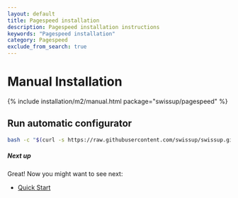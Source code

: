 ```yaml
---
layout: default
title: Pagespeed installation
description: Pagespeed installation instructions
keywords: "Pagespeed installation"
category: Pagespeed
exclude_from_search: true
---
```


# Manual Installation

{% include installation/m2/manual.html package="swissup/pagespeed" %}

## Run automatic configurator

```bash
bash -c "$(curl -s https://raw.githubusercontent.com/swissup/swissup.github.io/master/m2/extensions/pagespeed/configure)"
```

##### Next up

Great! Now you might want to see next:

- [Quick Start](/m2/extensions/pagespeed/quickstart/)
